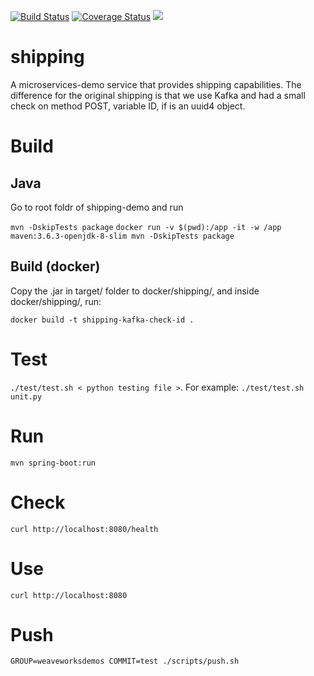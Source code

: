 [![Build Status](https://travis-ci.org/microservices-demo/shipping.svg?branch=master)](https://travis-ci.org/microservices-demo/shipping) [![Coverage Status](https://coveralls.io/repos/github/microservices-demo/shipping/badge.svg?branch=master)](https://coveralls.io/github/microservices-demo/shipping?branch=master)
[![](https://images.microbadger.com/badges/image/weaveworksdemos/shipping.svg)](http://microbadger.com/images/weaveworksdemos/shipping "Get your own image badge on microbadger.com")

# shipping
A microservices-demo service that provides shipping capabilities. The difference for the original shipping is that we use Kafka and had a small check on method POST, variable ID, if is an uuid4 object.

# Build

## Java
Go to root foldr of shipping-demo and run

`mvn -DskipTests package`
`docker run -v $(pwd):/app -it -w /app maven:3.6.3-openjdk-8-slim mvn -DskipTests package`

## Build (docker)

Copy the .jar in target/ folder to docker/shipping/, and inside docker/shipping/, run:

`docker build -t shipping-kafka-check-id .`

# Test

`./test/test.sh < python testing file >`. For example: `./test/test.sh unit.py`

# Run

`mvn spring-boot:run`

# Check

`curl http://localhost:8080/health`

# Use

`curl http://localhost:8080`

# Push

`GROUP=weaveworksdemos COMMIT=test ./scripts/push.sh`
